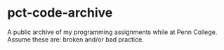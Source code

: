 # pct-code-archive
A public archive of my programming assignments while at Penn College. Assume these are: broken and/or bad practice. 
